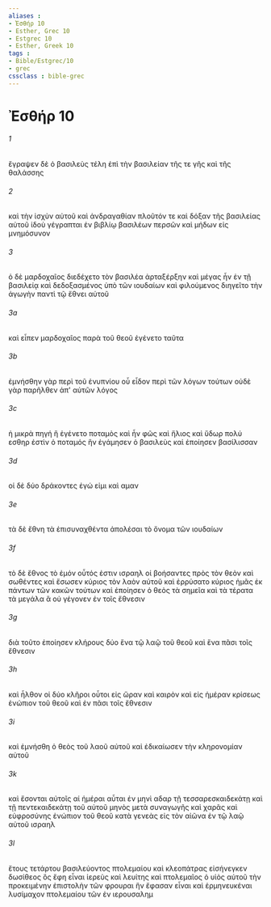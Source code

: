 ```yaml
---
aliases : 
- Ἐσθήρ 10
- Esther, Grec 10
- Estgrec 10
- Esther, Greek 10
tags : 
- Bible/Estgrec/10
- grec
cssclass : bible-grec
---
```


# Ἐσθήρ 10

###### 1
ἔγραψεν δὲ ὁ βασιλεὺς τέλη ἐπὶ τὴν βασιλείαν τῆς τε γῆς καὶ τῆς θαλάσσης
###### 2
καὶ τὴν ἰσχὺν αὐτοῦ καὶ ἀνδραγαθίαν πλοῦτόν τε καὶ δόξαν τῆς βασιλείας αὐτοῦ ἰδοὺ γέγραπται ἐν βιβλίῳ βασιλέων περσῶν καὶ μήδων εἰς μνημόσυνον
###### 3
ὁ δὲ μαρδοχαῖος διεδέχετο τὸν βασιλέα ἀρταξέρξην καὶ μέγας ἦν ἐν τῇ βασιλείᾳ καὶ δεδοξασμένος ὑπὸ τῶν ιουδαίων καὶ φιλούμενος διηγεῖτο τὴν ἀγωγὴν παντὶ τῷ ἔθνει αὐτοῦ
###### 3a
καὶ εἶπεν μαρδοχαῖος παρὰ τοῦ θεοῦ ἐγένετο ταῦτα
###### 3b
ἐμνήσθην γὰρ περὶ τοῦ ἐνυπνίου οὗ εἶδον περὶ τῶν λόγων τούτων οὐδὲ γὰρ παρῆλθεν ἀπ' αὐτῶν λόγος
###### 3c
ἡ μικρὰ πηγή ἣ ἐγένετο ποταμὸς καὶ ἦν φῶς καὶ ἥλιος καὶ ὕδωρ πολύ εσθηρ ἐστὶν ὁ ποταμός ἣν ἐγάμησεν ὁ βασιλεὺς καὶ ἐποίησεν βασίλισσαν
###### 3d
οἱ δὲ δύο δράκοντες ἐγώ εἰμι καὶ αμαν
###### 3e
τὰ δὲ ἔθνη τὰ ἐπισυναχθέντα ἀπολέσαι τὸ ὄνομα τῶν ιουδαίων
###### 3f
τὸ δὲ ἔθνος τὸ ἐμόν οὗτός ἐστιν ισραηλ οἱ βοήσαντες πρὸς τὸν θεὸν καὶ σωθέντες καὶ ἔσωσεν κύριος τὸν λαὸν αὐτοῦ καὶ ἐρρύσατο κύριος ἡμᾶς ἐκ πάντων τῶν κακῶν τούτων καὶ ἐποίησεν ὁ θεὸς τὰ σημεῖα καὶ τὰ τέρατα τὰ μεγάλα ἃ οὐ γέγονεν ἐν τοῖς ἔθνεσιν
###### 3g
διὰ τοῦτο ἐποίησεν κλήρους δύο ἕνα τῷ λαῷ τοῦ θεοῦ καὶ ἕνα πᾶσι τοῖς ἔθνεσιν
###### 3h
καὶ ἦλθον οἱ δύο κλῆροι οὗτοι εἰς ὥραν καὶ καιρὸν καὶ εἰς ἡμέραν κρίσεως ἐνώπιον τοῦ θεοῦ καὶ ἐν πᾶσι τοῖς ἔθνεσιν
###### 3i
καὶ ἐμνήσθη ὁ θεὸς τοῦ λαοῦ αὐτοῦ καὶ ἐδικαίωσεν τὴν κληρονομίαν αὐτοῦ
###### 3k
καὶ ἔσονται αὐτοῖς αἱ ἡμέραι αὗται ἐν μηνὶ αδαρ τῇ τεσσαρεσκαιδεκάτῃ καὶ τῇ πεντεκαιδεκάτῃ τοῦ αὐτοῦ μηνὸς μετὰ συναγωγῆς καὶ χαρᾶς καὶ εὐφροσύνης ἐνώπιον τοῦ θεοῦ κατὰ γενεὰς εἰς τὸν αἰῶνα ἐν τῷ λαῷ αὐτοῦ ισραηλ
###### 3l
ἔτους τετάρτου βασιλεύοντος πτολεμαίου καὶ κλεοπάτρας εἰσήνεγκεν δωσίθεος ὃς ἔφη εἶναι ἱερεὺς καὶ λευίτης καὶ πτολεμαῖος ὁ υἱὸς αὐτοῦ τὴν προκειμένην ἐπιστολὴν τῶν φρουραι ἣν ἔφασαν εἶναι καὶ ἑρμηνευκέναι λυσίμαχον πτολεμαίου τῶν ἐν ιερουσαλημ
